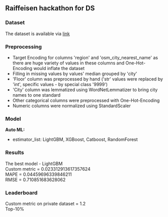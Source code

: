 ## Raiffeisen hackathon for DS
### Dataset 
The dataset is available via [link](https://drive.google.com/drive/folders/1vPOy8de3iRw70TKu9BRycdJloyKye_v4?usp=sharing)
### Preprocessing 
- Target Encoding for columns 'region' and 'osm_city_nearest_name' as there are huge variety of values in these columns and One-Hot-Encoding would inflate the dataset 
- Filling in missing values by values' median grouped by 'city'
- 'Floor' column was preprocessed by hand ('str' values were replaced by 'int', specific values - by special class '9999')
- 'City' column was lemmatized using WordNetLemmatizer to bring city names to one standard
- Other categorical columns were preprocessed with One-Hot-Encoding
- Numeric columns were normalized using StandardScaler
### Model 
**Auto ML:** <br>
- estimator_list: LightGBM, XGBoost, Catboost, RandomForest
### Results 
The best model - LightGBM <br>
Custom metric = 0.023312913617357624<br>
MAPE =  0.04459696339846211<br>
RMSE = 0.710851683628062<br>
### Leaderboard
Custom metric on private dataset = 1.2<br>
Top-10% 
